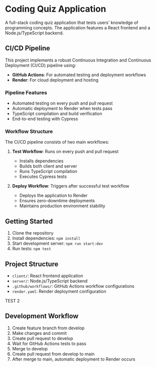 # Coding Quiz Application

A full-stack coding quiz application that tests users' knowledge of programming concepts. The application features a React frontend and a Node.js/TypeScript backend.

## CI/CD Pipeline

This project implements a robust Continuous Integration and Continuous Deployment (CI/CD) pipeline using:

- **GitHub Actions**: For automated testing and deployment workflows
- **Render**: For cloud deployment and hosting

### Pipeline Features

- Automated testing on every push and pull request
- Automatic deployment to Render when tests pass
- TypeScript compilation and build verification
- End-to-end testing with Cypress

### Workflow Structure

The CI/CD pipeline consists of two main workflows:

1. **Test Workflow**: Runs on every push and pull request
   - Installs dependencies
   - Builds both client and server
   - Runs TypeScript compilation
   - Executes Cypress tests

2. **Deploy Workflow**: Triggers after successful test workflow
   - Deploys the application to Render
   - Ensures zero-downtime deployments
   - Maintains production environment stability

## Getting Started

1. Clone the repository
2. Install dependencies: `npm install`
3. Start development server: `npm run start:dev`
4. Run tests: `npm test`

## Project Structure

- `client/`: React frontend application
- `server/`: Node.js/TypeScript backend
- `.github/workflows/`: GitHub Actions workflow configurations
- `render.yaml`: Render deployment configuration


TEST 2

## Development Workflow

1. Create feature branch from develop
2. Make changes and commit
3. Create pull request to develop
4. Wait for GitHub Actions tests to pass
5. Merge to develop
6. Create pull request from develop to main
7. After merge to main, automatic deployment to Render occurs

